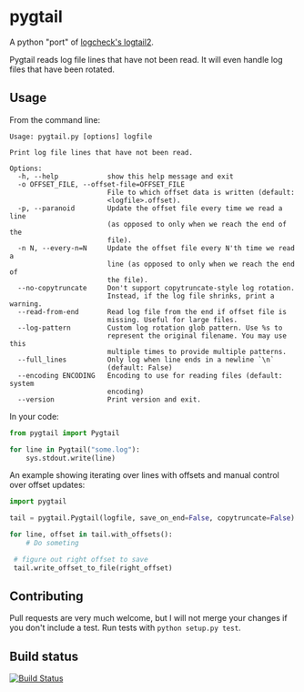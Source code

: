 pygtail
=======

A python "port" of [logcheck's logtail2](http://logcheck.org).

Pygtail reads log file lines that have not been read. It will even handle log
files that have been rotated.

Usage
-----

From the command line:

    Usage: pygtail.py [options] logfile

    Print log file lines that have not been read.

    Options:
      -h, --help            show this help message and exit
      -o OFFSET_FILE, --offset-file=OFFSET_FILE
                            File to which offset data is written (default:
                            <logfile>.offset).
      -p, --paranoid        Update the offset file every time we read a line
                            (as opposed to only when we reach the end of the
                            file).
      -n N, --every-n=N     Update the offset file every N'th time we read a
                            line (as opposed to only when we reach the end of
                            the file).
      --no-copytruncate     Don't support copytruncate-style log rotation.
                            Instead, if the log file shrinks, print a warning.
      --read-from-end       Read log file from the end if offset file is
                            missing. Useful for large files.
      --log-pattern         Custom log rotation glob pattern. Use %s to
                            represent the original filename. You may use this
                            multiple times to provide multiple patterns.
      --full_lines          Only log when line ends in a newline `\n`
                            (default: False)
      --encoding ENCODING   Encoding to use for reading files (default: system
                            encoding)
      --version             Print version and exit.

In your code:

```python
from pygtail import Pygtail

for line in Pygtail("some.log"):
    sys.stdout.write(line)
```

An example showing iterating over lines with offsets and manual control over offset updates:

```python
import pygtail

tail = pygtail.Pygtail(logfile, save_on_end=False, copytruncate=False)

for line, offset in tail.with_offsets():
    # Do someting

 # figure out right offset to save
 tail.write_offset_to_file(right_offset)
```

Contributing
------------

Pull requests are very much welcome, but I will not merge your changes if you don't include a test. Run tests with `python setup.py test`.

Build status
------------

[![Build Status](https://secure.travis-ci.org/bgreenlee/pygtail.png)](http://travis-ci.org/bgreenlee/pygtail)


